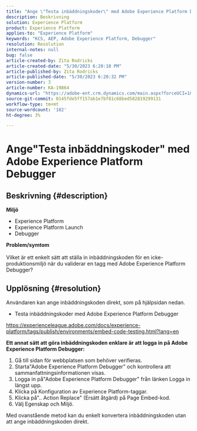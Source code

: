 ```yaml
---
title: "Ange \"Testa inbäddningskoder\" med Adobe Experience Platform Debugger"
description: Beskrivning
solution: Experience Platform
product: Experience Platform
applies-to: "Experience Platform"
keywords: "KCS, AEP, Adobe Experience Platform, Debugger"
resolution: Resolution
internal-notes: null
bug: false
article-created-by: Zita Rodricks
article-created-date: "5/30/2023 6:20:10 PM"
article-published-by: Zita Rodricks
article-published-date: "5/30/2023 6:20:32 PM"
version-number: 3
article-number: KA-19864
dynamics-url: "https://adobe-ent.crm.dynamics.com/main.aspx?forceUCI=1&pagetype=entityrecord&etn=knowledgearticle&id=7f125398-16ff-ed11-8f6e-6045bd006b25"
source-git-commit: 0145fde5ff157ab1e7bf81c68bed582819299131
workflow-type: tm+mt
source-wordcount: '182'
ht-degree: 3%

---
```


# Ange&quot;Testa inbäddningskoder&quot; med Adobe Experience Platform Debugger

## Beskrivning {#description}

<b>Miljö</b>
- Experience Platform
- Experience Platform Launch
- Debugger

<b>Problem/symtom</b><br><br>Vilket är ett enkelt sätt att ställa in inbäddningskoden för en icke-produktionsmiljö när du validerar en tagg med Adobe Experience Platform Debugger?<br>

## Upplösning {#resolution}

Användaren kan ange inbäddningskoden direkt, som på hjälpsidan nedan.
- Testa inbäddningskoder med Adobe Experience Platform Debugger


https://experienceleague.adobe.com/docs/experience-platform/tags/publish/environments/embed-code-testing.html?lang=en

<b>Ett annat sätt att göra inbäddningskoden enklare är att logga in på Adobe Experience Platform Debugger:</b>

1. Gå till sidan för webbplatsen som behöver verifieras.
2. Starta&quot;Adobe Experience Platform Debugger&quot; och kontrollera att sammanfattningsinformationen visas.
3. Logga in på&quot;Adobe Experience Platform Debugger&quot; från länken Logga in längst upp.
4. Klicka på Konfiguration av Experience Platform-taggar.
5. Klicka på&quot;.. Action Replace&quot; (Ersätt åtgärd) på Page Embed-kod.
6. Välj Egenskap och Miljö.


Med ovanstående metod kan du enkelt konvertera inbäddningskoden utan att ange inbäddningskoden direkt.
